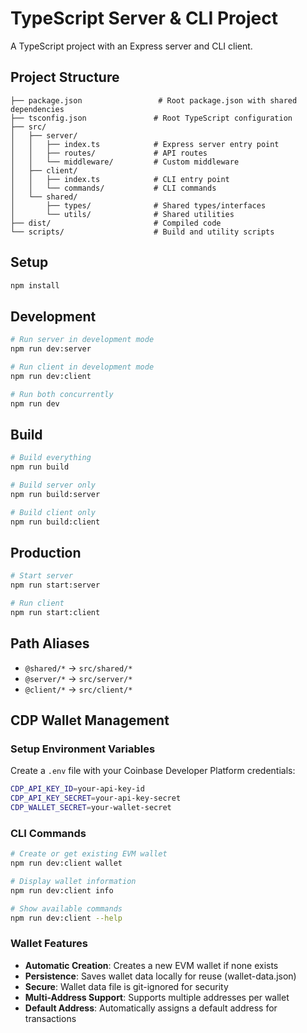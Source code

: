 # TypeScript Server & CLI Project

A TypeScript project with an Express server and CLI client.

## Project Structure

```
├── package.json                 # Root package.json with shared dependencies
├── tsconfig.json               # Root TypeScript configuration
├── src/
│   ├── server/
│   │   ├── index.ts            # Express server entry point
│   │   ├── routes/             # API routes
│   │   └── middleware/         # Custom middleware
│   ├── client/
│   │   ├── index.ts            # CLI entry point
│   │   └── commands/           # CLI commands
│   └── shared/
│       ├── types/              # Shared types/interfaces
│       └── utils/              # Shared utilities
├── dist/                       # Compiled code
└── scripts/                    # Build and utility scripts
```

## Setup

```bash
npm install
```

## Development

```bash
# Run server in development mode
npm run dev:server

# Run client in development mode
npm run dev:client

# Run both concurrently
npm run dev
```

## Build

```bash
# Build everything
npm run build

# Build server only
npm run build:server

# Build client only
npm run build:client
```

## Production

```bash
# Start server
npm run start:server

# Run client
npm run start:client
```

## Path Aliases

- `@shared/*` → `src/shared/*`
- `@server/*` → `src/server/*`
- `@client/*` → `src/client/*`

## CDP Wallet Management

### Setup Environment Variables

Create a `.env` file with your Coinbase Developer Platform credentials:

```bash
CDP_API_KEY_ID=your-api-key-id
CDP_API_KEY_SECRET=your-api-key-secret
CDP_WALLET_SECRET=your-wallet-secret
```

### CLI Commands

```bash
# Create or get existing EVM wallet
npm run dev:client wallet

# Display wallet information
npm run dev:client info

# Show available commands
npm run dev:client --help
```

### Wallet Features

- **Automatic Creation**: Creates a new EVM wallet if none exists
- **Persistence**: Saves wallet data locally for reuse (wallet-data.json)
- **Secure**: Wallet data file is git-ignored for security
- **Multi-Address Support**: Supports multiple addresses per wallet
- **Default Address**: Automatically assigns a default address for transactions 
